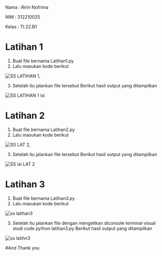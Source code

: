 
Nama : Ririn Nofrima

NIM : 312210025

Kelas : TI.22.B1

# Latihan 1

1. Buat file bernama Latihan1.py
2. Lalu masukan kode berikut

![SS LATIHAN 1,](https://user-images.githubusercontent.com/115934294/196960629-ba262df0-e3bf-450d-b5ff-2bf045802148.png)

3. Setelah itu jalankan file tersebut Berikut hasil output yang ditampilkan

![SS LATIHAN 1 isi](https://user-images.githubusercontent.com/115934294/196960824-1aa2f741-d839-4503-8f59-20b91ef80dc4.png)

# Latihan 2
1. Buat file bernama Latihan2.py
2. Lalu masukan kode berikut

![SS LAT 2,](https://user-images.githubusercontent.com/115934294/196961538-07c86ab0-e0fe-4733-a0ff-5eb4b0ed8332.png)

3. Setelah itu jalankan file tersebut Berikut hasil output yang ditampilkan

![SS isi LAT 2](https://user-images.githubusercontent.com/115934294/196961965-183eaed5-5888-49fe-9d5f-37455750d6bb.png)

# Latihan 3

1. Buat file bernama Latihan3.py
2. Lalu masukan kode berikut

![ss latihan3](https://user-images.githubusercontent.com/115934294/196963125-c2d9514c-c904-46ef-8451-d04491d39dc5.PNG)

3. Setelah itu jalankan file dengan mengetikan diconsole terminal visual studi code python latihan3.py Berikut hasil output yang ditampilkan

![ss latihn3](https://user-images.githubusercontent.com/115934294/196963371-00552ad4-c44d-489a-847f-d57c221f22a8.PNG)

#And 
Thank you

